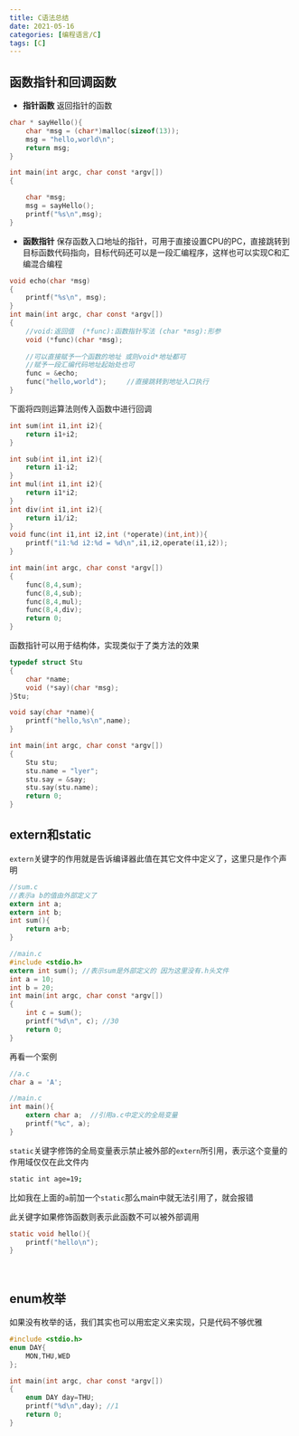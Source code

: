 ```yaml
---
title: C语法总结
date: 2021-05-16
categories: [编程语言/C]
tags: [C]
---
```


## 函数指针和回调函数

- **指针函数**  返回指针的函数

```c
char * sayHello(){
    char *msg = (char*)malloc(sizeof(13));
    msg = "hello,world\n";
    return msg;
}

int main(int argc, char const *argv[])
{

    char *msg;
    msg = sayHello();
    printf("%s\n",msg);
}
```

- **函数指针**  保存函数入口地址的指针，可用于直接设置CPU的PC，直接跳转到目标函数代码指向，目标代码还可以是一段汇编程序，这样也可以实现C和汇编混合编程

```c
void echo(char *msg)
{
    printf("%s\n", msg);
}
int main(int argc, char const *argv[])
{
    //void:返回值  (*func):函数指针写法 (char *msg):形参
    void (*func)(char *msg); 
    
    //可以直接赋予一个函数的地址 或则void*地址都可
    //赋予一段汇编代码地址起始处也可
    func = &echo;            
    func("hello,world");     //直接跳转到地址入口执行
}
```

下面将四则运算法则传入函数中进行回调

```c
int sum(int i1,int i2){
    return i1+i2;
}

int sub(int i1,int i2){
    return i1-i2;
}
int mul(int i1,int i2){
    return i1*i2;
}
int div(int i1,int i2){
    return i1/i2;
}
void func(int i1,int i2,int (*operate)(int,int)){
    printf("i1:%d i2:%d = %d\n",i1,i2,operate(i1,i2));
}

int main(int argc, char const *argv[])
{
    func(8,4,sum);
    func(8,4,sub);
    func(8,4,mul);
    func(8,4,div);
    return 0;
}
```

函数指针可以用于结构体，实现类似于了类方法的效果

```c
typedef struct Stu
{
    char *name;
    void (*say)(char *msg);
}Stu;

void say(char *name){
    printf("hello,%s\n",name);
}

int main(int argc, char const *argv[])
{
    Stu stu;
    stu.name = "lyer";
    stu.say = &say;
    stu.say(stu.name);
    return 0;
}
```



## extern和static

`extern`关键字的作用就是告诉编译器此值在其它文件中定义了，这里只是作个声明

```c
//sum.c
//表示a b的值由外部定义了
extern int a; 
extern int b;
int sum(){
    return a+b;
}

//main.c
#include <stdio.h>
extern int sum(); //表示sum是外部定义的 因为这里没有.h头文件
int a = 10;
int b = 20;
int main(int argc, char const *argv[])
{
    int c = sum();
    printf("%d\n", c); //30
    return 0;
}
```

再看一个案例

```c
//a.c
char a = 'A'; 

//main.c
int main(){
    extern char a;  //引用a.c中定义的全局变量
    printf("%c", a);
}
```

`static`关键字修饰的全局变量表示禁止被外部的`extern`所引用，表示这个变量的作用域仅仅在此文件内

```bash
static int age=19;
```

比如我在上面的`a`前加一个`static`那么main中就无法引用了，就会报错

此关键字如果修饰函数则表示此函数不可以被外部调用

```c
static void hello(){
    printf("hello\n");
}
```

​    

## enum枚举

如果没有枚举的话，我们其实也可以用宏定义来实现，只是代码不够优雅

```c
#include <stdio.h>
enum DAY{
    MON,THU,WED
};

int main(int argc, char const *argv[])
{
    enum DAY day=THU;
    printf("%d\n",day); //1
    return 0;
}
```